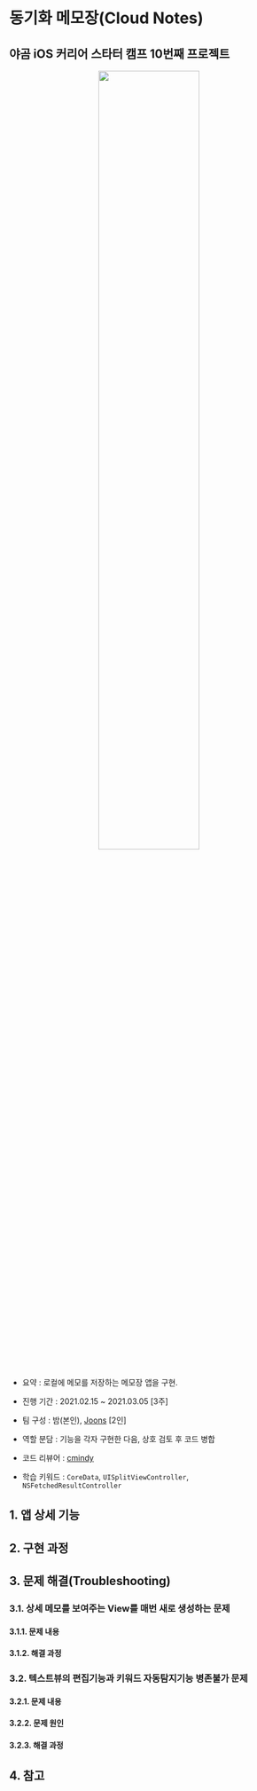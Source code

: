 # 동기화 메모장(Cloud Notes)
## 야곰 iOS 커리어 스타터 캠프 10번째 프로젝트

<p align="center">
<img src="https://user-images.githubusercontent.com/28377820/121497686-aa4a0100-ca16-11eb-881a-77a0195404d9.gif" width="60%"/>
</p>

- 요약 : 로컬에 메모를 저장하는 메모장 앱을 구현.
  
- 진행 기간 : 2021.02.15 ~ 2021.03.05 [3주]

- 팀 구성 : 밤(본인), [Joons](https://github.com/elddy0948) [2인]

- 역할 분담 : 기능을 각자 구현한 다음, 상호 검토 후 코드 병합

- 코드 리뷰어 : [cmindy](https://github.com/cmindy)

- 학습 키워드 : `CoreData`, `UISplitViewController`, `NSFetchedResultController`

## 1. 앱 상세 기능

## 2. 구현 과정

## 3. 문제 해결(Troubleshooting)
### 3.1. 상세 메모를 보여주는 View를 매번 새로 생성하는 문제
#### 3.1.1. 문제 내용
#### 3.1.2. 해결 과정
### 3.2. 텍스트뷰의 편집기능과 키워드 자동탐지기능 병존불가 문제
#### 3.2.1. 문제 내용
#### 3.2.2. 문제 원인
#### 3.2.3. 해결 과정

## 4. 참고
